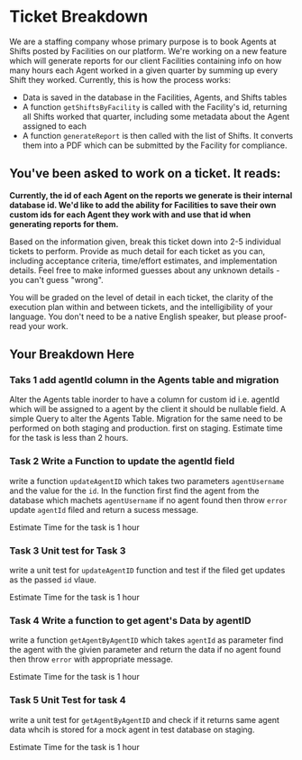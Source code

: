 # Ticket Breakdown

We are a staffing company whose primary purpose is to book Agents at Shifts posted by Facilities on our platform. We're working on a new feature which will generate reports for our client Facilities containing info on how many hours each Agent worked in a given quarter by summing up every Shift they worked. Currently, this is how the process works:

- Data is saved in the database in the Facilities, Agents, and Shifts tables
- A function `getShiftsByFacility` is called with the Facility's id, returning all Shifts worked that quarter, including some metadata about the Agent assigned to each
- A function `generateReport` is then called with the list of Shifts. It converts them into a PDF which can be submitted by the Facility for compliance.

## You've been asked to work on a ticket. It reads:

**Currently, the id of each Agent on the reports we generate is their internal database id. We'd like to add the ability for Facilities to save their own custom ids for each Agent they work with and use that id when generating reports for them.**

Based on the information given, break this ticket down into 2-5 individual tickets to perform. Provide as much detail for each ticket as you can, including acceptance criteria, time/effort estimates, and implementation details. Feel free to make informed guesses about any unknown details - you can't guess "wrong".

You will be graded on the level of detail in each ticket, the clarity of the execution plan within and between tickets, and the intelligibility of your language. You don't need to be a native English speaker, but please proof-read your work.

## Your Breakdown Here

### Taks 1 add agentId column in the Agents table and migration

Alter the Agents table inorder to have a column for custom id i.e. agentId which will be assigned to a agent by the client
it should be nullable field.
A simple Query to alter the Agents Table.
Migration for the same need to be performed on both staging and production.
first on staging.
Estimate time for the task is less than 2 hours.

### Task 2 Write a Function to update the agentId field

write a function `updateAgentID` which takes two parameters `agentUsername` and the value for the `id`.
In the function first find the agent from the database which machets `agentUsername` if no agent found then throw `error`
update `agentId` filed and return a sucess message.

Estimate Time for the task is 1 hour

### Task 3 Unit test for Task 3

write a unit test for `updateAgentID` function and test if the filed get updates as the passed `id` vlaue.

Estimate Time for the task is 1 hour

### Task 4 Write a function to get agent's Data by agentID

write a function `getAgentByAgentID` which takes `agentId` as parameter find the agent with the givien parameter and return the data if no agent found then throw `error` with appropriate message.

Estimate Time for the task is 1 hour

### Task 5 Unit Test for task 4

write a unit test for `getAgentByAgentID` and check if it returns same agent data whcih is stored for a mock agent in test database on staging.

Estimate Time for the task is 1 hour
